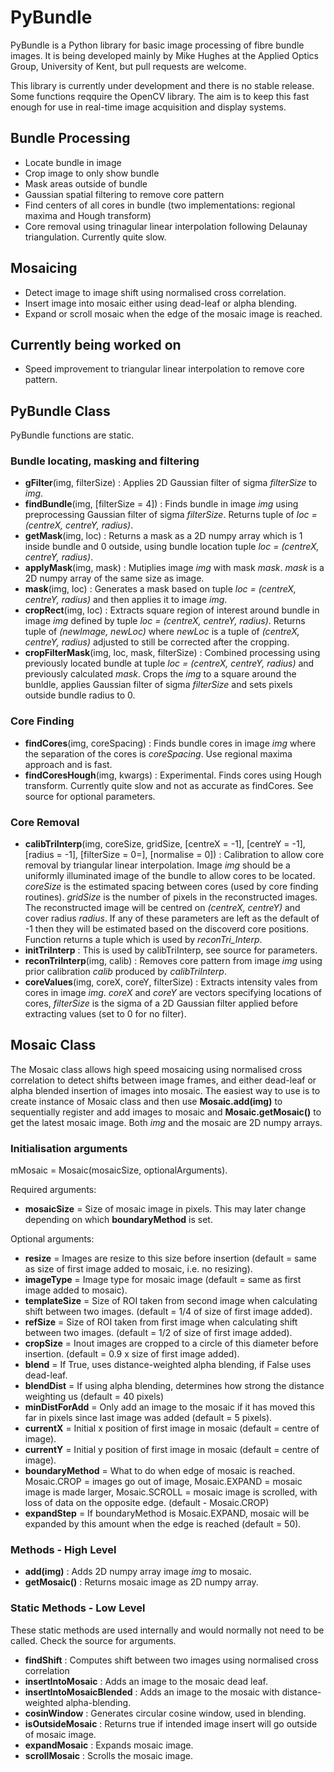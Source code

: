 # PyBundle
PyBundle is a Python library for basic image processing of fibre bundle images. It is being developed mainly by Mike Hughes at the Applied Optics Group, University of Kent, but pull requests are welcome.

This library is currently under development and there is no stable release. Some functions reqquire the OpenCV library. The aim is to keep this fast enough for use in real-time image acquisition and display systems.

## Bundle Processing  
* Locate bundle in image
* Crop image to only show bundle
* Mask areas outside of bundle
* Gaussian spatial filtering to remove core pattern
* Find centers of all cores in bundle (two implementations: regional maxima and Hough transform)
* Core removal using trinagular linear interpolation following Delaunay triangulation. Currently quite slow.

## Mosaicing
* Detect image to image shift using normalised cross correlation.
* Insert image into mosaic either using dead-leaf or alpha blending.
* Expand or scroll mosaic when the edge of the mosaic image is reached.

## Currently being worked on
* Speed improvement to triangular linear interpolation to remove core pattern. 

## PyBundle Class
PyBundle functions are static.

### Bundle locating, masking and filtering
* __gFilter__(img, filterSize) : Applies 2D Gaussian filter of sigma *filterSize* to *img*.
* __findBundle__(img, [filterSize = 4]) : Finds bundle in image *img* using preprocessing Gaussian filter of sigma *filterSize*. Returns tuple of *loc = (centreX, centreY, radius)*.
* __getMask__(img, loc) : Returns a mask as a 2D numpy array which is 1 inside bundle and 0 outside, using bundle location tuple *loc = (centreX, centreY, radius)*. 
* __applyMask__(img, mask) : Mutiplies image *img* with mask *mask*. *mask* is a 2D numpy array of the same size as image.
* __mask__(img, loc) : Generates a mask based on tuple *loc = (centreX, centreY, radius)* and then applies it to image *img*. 
* __cropRect__(img, loc) : Extracts square region of interest around bundle in image *img* defined by tuple *loc = (centreX, centreY, radius)*. Returns tuple of *(newImage, newLoc)* where *newLoc* is a tuple of *(centreX, centreY, radius)* adjusted to still be corrected after the cropping.
* __cropFilterMask__(img, loc, mask, filterSize) : Combined processing using previously located bundle at tuple *loc = (centreX, centreY, radius)* and previously calculated *mask*. Crops the *img* to a square around the bunldle, applies Gaussian filter of sigma *filterSize* and sets pixels outside bundle radius to 0.

### Core Finding
* __findCores__(img, coreSpacing) : Finds bundle cores in image *img* where the separation of the cores is *coreSpacing*. Use regional maxima approach and is fast.
* __findCoresHough__(img, kwargs) : Experimental. Finds cores using Hough transform. Currently quite slow and not as accurate as findCores. See source for optional parameters.

### Core Removal
* __calibTriInterp__(img, coreSize, gridSize, [centreX = -1], [centreY = -1], [radius = -1], [filterSize = 0=], [normalise = 0]) : Calibration to allow core removal by triangular linear interpolation. Image *img* should be a uniformly illuminated image of the bundle to allow cores to be located. *coreSize* is the estimated spacing between cores (used by core finding routines). *gridSize* is the number of pixels in the reconstructed images. The reconstructed image will be centred on *(centreX, centreY)* and cover radius *radius*. If any of these parameters are left as the default of -1 then they will be estimated based on the discoverd core positions. Function returns a tuple which is used by *reconTri_Interp*.
* __initTriInterp__ : This is used by calibTriInterp, see source for parameters.
* __reconTriInterp__(img, calib) : Removes core pattern from image *img* using prior calibration *calib* produced by *calibTriInterp*.
* __coreValues__(img, coreX, coreY, filterSize) : Extracts intensity vales from cores in image *img*. *coreX* and *coreY* are vectors specifying locations of cores, *filterSize* is the sigma of a 2D Gaussian filter applied before extracting values (set to 0 for no filter).

## Mosaic Class
The Mosaic class allows high speed mosaicing using normalised cross correlation to detect shifts between image frames, and either dead-leaf or alpha blended insertion of images into mosaic. The easiest way to use is to create instance of Mosaic class and then use __Mosaic.add(img)__ to sequentially register and add images to mosaic and __Mosaic.getMosaic()__ to get the latest mosaic image. Both *img* and the mosaic are 2D numpy arrays.

### Initialisation arguments
mMosaic = Mosaic(mosaicSize, optionalArguments).

Required arguments:
* __mosaicSize__ = Size of mosaic image in pixels. This may later change depending on which __boundaryMethod__ is set.

Optional arguments:
* __resize__ = Images are resize to this size before insertion (default = same as size of first image added to mosaic, i.e. no resizing).
* __imageType__ = Image type for mosaic image (default = same as first image added to mosaic).
* __templateSize__ = Size of ROI taken from second image when calculating shift between two images. (default = 1/4 of size of first image added).
* __refSize__ = Size of ROI taken from first image when calculating shift between two images. (default = 1/2 of size of first image added).
* __cropSize__ = Inout images are cropped to a circle of this diameter before insertion. (default = 0.9 x size of first image added).
* __blend__ = If True, uses distance-weighted alpha blending, if False uses dead-leaf.
* __blendDist__ = If using alpha blending, determines how strong the distance weighting us (default = 40 pixels)
* __minDistForAdd__ = Only add an image to the mosaic if it has moved this far in pixels since last image was added (default = 5 pixels).
* __currentX__ = Initial x position of first image in mosaic (default = centre of image).
* __currentY__ = Initial y position of first image in mosaic (default = centre of image).
* __boundaryMethod__ = What to do when edge of mosaic is reached. Mosaic.CROP = images go out of image, Mosaic.EXPAND = mosaic image is made larger, Mosaic.SCROLL = mosaic image is scrolled, with loss of data on the opposite edge. (default - Mosaic.CROP)
* __expandStep__ = If boundaryMethod is Mosaic.EXPAND, mosaic will be expanded by this amount when the edge is reached (default = 50).

### Methods - High Level
* __add(img)__ : Adds 2D numpy array image *img* to mosaic.
* __getMosaic()__ : Returns mosaic image as 2D numpy array.


### Static Methods - Low Level
These static methods are used internally and would normally not need to be called. Check the source for arguments.
* __findShift__ : Computes shift between two images using normalised cross correlation
* __insertIntoMosaic__ : Adds an image to the mosaic dead leaf.
* __insertIntoMosaicBlended__ : Adds an image to the mosaic with distance-weighted alpha-blending.
* __cosinWindow__ : Generates circular cosine window, used in blending.
* __isOutsideMosaic__ : Returns true if intended image insert will go outside of mosaic image.
* __expandMosaic__ : Expands mosaic image.
* __scrollMosaic__ : Scrolls the mosaic image.

